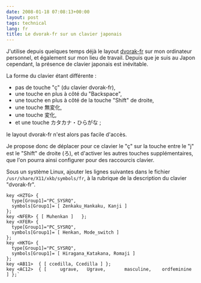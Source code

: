 ```yaml
---
date: 2008-01-18 07:08:13+00:00
layout: post
tags: technical
lang: fr
title: Le dvorak-fr sur un clavier japonais
---
```


J'utilise depuis quelques temps déjà le layout [dvorak-fr](/2007/03/04/le-clavier-dvorak-fr.html) sur mon ordinateur personnel, et également sur mon lieu de travail. Depuis que je suis au Japon cependant, la présence de clavier japonais est inévitable.

La forme du clavier étant différente :

- pas de touche "ç" (du clavier dvorak-fr),
- une touche en plus à côté du "Backspace",
- une touche en plus à côté de la touche "Shift" de droite,
- une touche 無変化,
- une touche 変化,
- et une touche カタカナ・ひらがな ;


le layout dvorak-fr n'est alors pas facile d'accès.

Je propose donc de déplacer pour ce clavier le "ç" sur la touche entre le "j" est le "Shift" de droite (ろ), et d'activer les autres touches supplémentaires, que l'on pourra ainsi configurer pour des raccourcis clavier.

Sous un système Linux, ajouter les lignes suivantes dans le fichier `/usr/share/X11/xkb/symbols/fr`, à la rubrique de la description du clavier "dvorak-fr".

~~~
key <HZTG> {
  type[Group1]="PC_SYSRQ",
  symbols[Group1]= [ Zenkaku_Hankaku, Kanji ]
};
key <NFER> { [ Muhenkan ]   };
key <XFER> {
  type[Group1]="PC_SYSRQ",
  symbols[Group1]= [ Henkan, Mode_switch ]
};
key <HKTG> {
  type[Group1]="PC_SYSRQ",
  symbols[Group1]= [ Hiragana_Katakana, Romaji ]
};
key <AB11>  { [ ccedilla, Ccedilla ] };
key <AC12>  { [     ugrave,   Ugrave,       masculine,    ordfeminine ] };`
~~~

